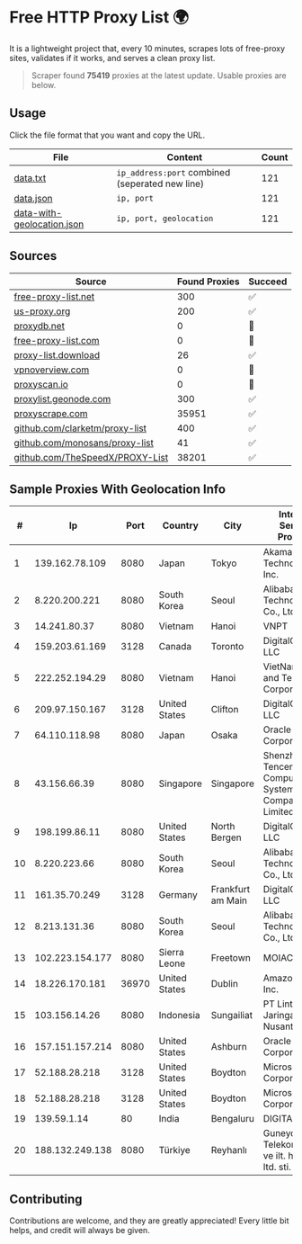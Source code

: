 
# Free HTTP Proxy List 🌍

It is a lightweight project that, every 10 minutes, scrapes lots of free-proxy sites, validates if it works, and serves a clean proxy list.


> Scraper found **75419** proxies at the latest update. Usable proxies are below.

## Usage

Click the file format that you want and copy the URL.


|File|Content|Count|
|----|-------|-----|
|[data.txt](https://raw.githubusercontent.com/themiralay/Proxy-List-World/master/data.txt)|`ip_address:port` combined (seperated new line)|121|
|[data.json](https://raw.githubusercontent.com/themiralay/Proxy-List-World/master/data.json)|`ip, port`|121|
|[data-with-geolocation.json](https://raw.githubusercontent.com/themiralay/Proxy-List-World/master/data-with-geolocation.json)|`ip, port, geolocation`|121|

## Sources

|Source|Found Proxies|Succeed|
|------|-------------|-------|
|[free-proxy-list.net](https://free-proxy-list.net)|300|✅|
|[us-proxy.org](https://www.us-proxy.org)|200|✅|
|[proxydb.net](http://proxydb.net)|0|🚫|
|[free-proxy-list.com](https://free-proxy-list.com/?page=&port=&type%5B%5D=http&type%5B%5D=https&up_time=0&search=Search)|0|🚫|
|[proxy-list.download](https://www.proxy-list.download/HTTP)|26|✅|
|[vpnoverview.com](https://vpnoverview.com/privacy/anonymous-browsing/free-proxy-servers)|0|🚫|
|[proxyscan.io](https://www.proxyscan.io)|0|🚫|
|[proxylist.geonode.com](https://proxylist.geonode.com/api/proxy-list?limit=300&page=1&sort_by=lastChecked&sort_type=desc&protocols=http,https)|300|✅|
|[proxyscrape.com](https://api.proxyscrape.com/v2/?request=displayproxies&protocol=http&timeout=10000&country=all&ssl=all&anonymity=all)|35951|✅|
|[github.com/clarketm/proxy-list](https://raw.githubusercontent.com/clarketm/proxy-list/master/proxy-list-raw.txt)|400|✅|
|[github.com/monosans/proxy-list](https://raw.githubusercontent.com/monosans/proxy-list/main/proxies/http.txt)|41|✅|
|[github.com/TheSpeedX/PROXY-List](https://raw.githubusercontent.com/TheSpeedX/PROXY-List/master/http.txt)|38201|✅|


## Sample Proxies With Geolocation Info

|#|Ip|Port|Country|City|Internet Service Provider|
|-|--|----|-------|----|-------------------------|
|1|139.162.78.109|8080|Japan|Tokyo|Akamai Technologies, Inc.|
|2|8.220.200.221|8080|South Korea|Seoul|Alibaba (US) Technology Co., Ltd.|
|3|14.241.80.37|8080|Vietnam|Hanoi|VNPT|
|4|159.203.61.169|3128|Canada|Toronto|DigitalOcean, LLC|
|5|222.252.194.29|8080|Vietnam|Hanoi|VietNam Post and Telecom Corporation|
|6|209.97.150.167|3128|United States|Clifton|DigitalOcean, LLC|
|7|64.110.118.98|8080|Japan|Osaka|Oracle Corporation|
|8|43.156.66.39|8080|Singapore|Singapore|Shenzhen Tencent Computer Systems Company Limited|
|9|198.199.86.11|8080|United States|North Bergen|DigitalOcean, LLC|
|10|8.220.223.66|8080|South Korea|Seoul|Alibaba (US) Technology Co., Ltd.|
|11|161.35.70.249|3128|Germany|Frankfurt am Main|DigitalOcean, LLC|
|12|8.213.131.36|8080|South Korea|Seoul|Alibaba (US) Technology Co., Ltd.|
|13|102.223.154.177|8080|Sierra Leone|Freetown|MOIAC|
|14|18.226.170.181|36970|United States|Dublin|Amazon.com, Inc.|
|15|103.156.14.26|8080|Indonesia|Sungailiat|PT Lintas Jaringan Nusantara|
|16|157.151.157.214|8080|United States|Ashburn|Oracle Corporation|
|17|52.188.28.218|3128|United States|Boydton|Microsoft Corporation|
|18|52.188.28.218|3128|United States|Boydton|Microsoft Corporation|
|19|139.59.1.14|80|India|Bengaluru|DIGITALOCEAN|
|20|188.132.249.138|8080|Türkiye|Reyhanlı|Guneydogu Telekom int.bil. ve ilt. hiz. tic. ltd. sti.|



## Contributing

Contributions are welcome, and they are greatly appreciated! Every
little bit helps, and credit will always be given.

